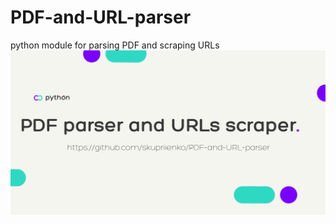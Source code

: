 # PDF-and-URL-parser
python module for parsing PDF and scraping URLs
![PDF-and-URL-parser.png](PDF-and-URL-parser.png)
